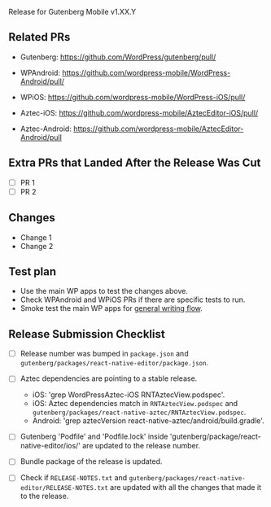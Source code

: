 Release for Gutenberg Mobile v1.XX.Y

## Related PRs

- Gutenberg: https://github.com/WordPress/gutenberg/pull/
- WPAndroid: https://github.com/wordpress-mobile/WordPress-Android/pull/
- WPiOS: https://github.com/wordpress-mobile/WordPress-iOS/pull/

- Aztec-iOS: https://github.com/wordpress-mobile/AztecEditor-iOS/pull/
- Aztec-Android: https://github.com/wordpress-mobile/AztecEditor-Android/pull

## Extra PRs that Landed After the Release Was Cut

- [ ]  PR 1
- [ ]  PR 2

## Changes
<!-- To determine the changes you can check the RELEASE-NOTES.txt file and cross check with the list of commits that are part of the PR -->

 - Change 1
 - Change 2

## Test plan

- Use the main WP apps to test the changes above. 
- Check WPAndroid and WPiOS PRs if there are specific tests to run.
- Smoke test the main WP apps for [general writing flow](https://github.com/wordpress-mobile/test-cases/tree/master/test-cases/gutenberg/writing-flow).

## Release Submission Checklist

- [ ] Release number was bumped in `package.json` and `gutenberg/packages/react-native-editor/package.json`.
- [ ] Aztec dependencies are pointing to a stable release.
  - iOS: 'grep WordPressAztec-iOS RNTAztecView.podspec'.
  - iOS: Aztec dependencies match in `RNTAztecView.podspec` and `gutenberg/packages/react-native-aztec/RNTAztecView.podspec`.
  - Android: 'grep aztecVersion react-native-aztec/android/build.gradle'.
- [ ] Gutenberg 'Podfile' and 'Podfile.lock' inside 'gutenberg/package/react-native-editor/ios/' are updated to the release number.
- [ ] Bundle package of the release is updated.
- [ ] Check if `RELEASE-NOTES.txt` and `gutenberg/packages/react-native-editor/RELEASE-NOTES.txt` are updated with all the changes that made it to the release.

